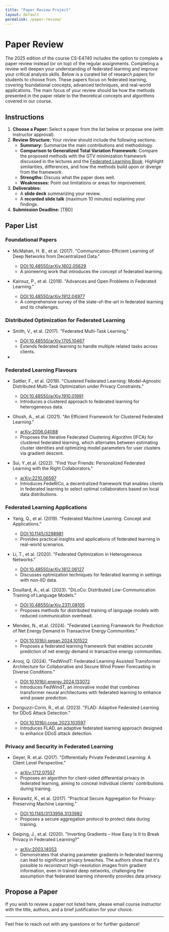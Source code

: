 ```yaml
---
title: "Paper Review Project"
layout: default
permalink: /paper-review/
---
```


# Paper Review 

The 2025 edition of the course CS-E4740 includes the option to complete a paper review instead (or on top) of the regular 
assignments. Completing a review will deepen your understanding of federated learning and improve your critical analysis 
skills. Below is a curated list of research papers for students to choose from. These papers focus on federated learning, 
covering foundational concepts, advanced techniques, and real-world applications. The main focus of your review should 
be how the methods presented in the paper relate to the theoretical concepts and algorithms covered in our course. 

## Instructions
1. **Choose a Paper:** Select a paper from the list below or propose one (with instructor approval).
2. **Review Structure:** Your review should include the following sections:
   - **Summary:** Summarize the main contributions and methodology.
   - **Comparison to Generalized Total Variation Framework:** Compare the proposed methods with the GTV minimization 
   framework discussed in the lectures and the [Federated Learning Book](https://github.com/alexjungaalto/FederatedLearning/blob/main/material/FLBook.pdf). Highlight similarities, differences, and how the methods build upon or diverge from the framework.
   - **Strengths:** Discuss what the paper does well.
   - **Weaknesses:** Point out limitations or areas for improvement.
3. **Deliverables:** 
   - A **slide deck** summarizing your review.
   - A **recorded slide talk** (maximum 10 minutes) explaining your findings.
4. **Submission Deadline:** [TBD]

## Paper List

### Foundational Papers

- McMahan, H. B., et al. (2017). "Communication-Efficient Learning of Deep Networks from Decentralized Data."
  - [DOI:10.48550/arXiv.1602.05629](https://arxiv.org/abs/1602.05629)
  - A pioneering work that introduces the concept of federated learning.

- Kairouz, P., et al. (2019). "Advances and Open Problems in Federated Learning."
  - [DOI:10.48550/arXiv.1912.04977](https://arxiv.org/abs/1912.04977)
  - A comprehensive survey of the state-of-the-art in federated learning and its challenges.

### Distributed Optimization for Federated Learning

- Smith, V., et al. (2017). "Federated Multi-Task Learning."
  - [DOI:10.48550/arXiv.1705.10467](https://arxiv.org/abs/1705.10467)
  - Extends federated learning to handle multiple related tasks across clients.

- 

### Federated Learning Flavours 

- Sattler, F., et al. (2019). "Clustered Federated Learning: Model-Agnostic Distributed Multi-Task Optimization under Privacy Constraints."
  - [DOI:10.48550/arXiv.1910.01991](https://arxiv.org/abs/1910.01991)
  - Introduces a clustered approach to federated learning for heterogeneous data.

- Ghosh, A., et.al. (2021). "An Efficient Framework for Clustered Federated Learning."
  - [arXiv:2006.04088](https://arxiv.org/abs/2006.04088)
  - Proposes the Iterative Federated Clustering Algorithm (IFCA) for clustered federated learning, which alternates 
between estimating cluster identities and optimizing model parameters for user clusters via gradient descent. 

- Sui, Y.,et.al. (2022). "Find Your Friends: Personalized Federated Learning with the Right Collaborators."
  - [arXiv:2210.06597](https://arxiv.org/abs/2210.06597)
  - Introduces FedeRiCo, a decentralized framework that enables clients in federated learning to select 
      optimal collaborators based on local data distributions.

### Federated Learning Applications

- Yang, Q., et al. (2019). "Federated Machine Learning: Concept and Applications."
  - [DOI:10.1145/3298981](https://doi.org/10.1145/3298981)
  - Provides practical insights and applications of federated learning in real-world scenarios.

- Li, T., et al. (2020). "Federated Optimization in Heterogeneous Networks."
  - [DOI:10.48550/arXiv.1812.06127](https://arxiv.org/abs/1812.06127)
  - Discusses optimization techniques for federated learning in settings with non-IID data.
  
- Douillard, A., et.al. (2023). "DiLoCo: Distributed Low-Communication Training of Language Models."
  - [DOI:10.48550/arXiv.2311.08105](https://arxiv.org/abs/2311.08105)
  - Proposes methods for distributed training of language models with reduced communication overhead.
  
- Mendes, N., et.al. (2024). "Federated Learning Framework for Prediction of Net Energy Demand in Transactive Energy Communities."
  - [DOI:10.1016/j.segan.2024.101522](https://doi.org/10.1016/j.segan.2024.101522)
  - Proposes a federated learning framework that enables accurate prediction of net energy demand in 
  transactive energy communities.

- Arooj, Q. (2024). "FedWindT: Federated Learning Assisted Transformer Architecture for Collaborative and Secure Wind Power Forecasting in Diverse Conditions."
  - [DOI:10.1016/j.energy.2024.133072](https://doi.org/10.1016/j.energy.2024.133072)
  - Introduces FedWindT, an innovative model that combines transformer neural architectures with federated learning to enhance wind power prediction.
 
- Doriguzzi-Corin, R., et.al. (2023). "FLAD: Adaptive Federated Learning for DDoS Attack Detection."
  - [DOI:10.1016/j.cose.2023.103597](https://doi.org/10.1016/j.cose.2023.103597)
  - Introduces FLAD, an adaptive federated learning approach designed to enhance DDoS attack detection. 
  
### Privacy and Security in Federated Learning

- Geyer, R. et.al. (2017). "Differentially Private Federated Learning: A Client Level Perspective."
  - [arXiv:1712.07557](https://arxiv.org/abs/1712.07557)
  - Proposes an algorithm for client-sided differential privacy in federated learning, aiming to conceal individual 
     clients' contributions during training. 

- Bonawitz, K., et al. (2017). "Practical Secure Aggregation for Privacy-Preserving Machine Learning."
  - [DOI:10.1145/3133956.3133982](https://doi.org/10.1145/3133956.3133982)
  - Proposes a secure aggregation protocol to protect data during training.
  
- Geiping, J., et.al. (2020). "Inverting Gradients – How Easy Is It to Break Privacy in Federated Learning?"
  - [arXiv:2003.14053](https://arxiv.org/abs/2003.14053)
  - Demonstrates that sharing parameter gradients in federated learning can lead to significant privacy breaches. 
  The authors show that it's possible to reconstruct high-resolution images from gradient information, even in trained 
  deep networks, challenging the assumption that federated learning inherently provides data privacy.


  

## Propose a Paper
If you wish to review a paper not listed here, please email course instructor with the title, 
authors, and a brief justification for your choice.

---

Feel free to reach out with any questions or for further guidance!
